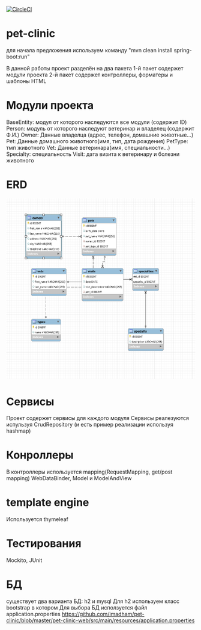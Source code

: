 [![CircleCI](https://circleci.com/gh/imadham/pet-clinic.svg?style=svg)](https://circleci.com/gh/imadham/pet-clinic)

# pet-clinic

для начала предложения используем команду "mvn clean install spring-boot:run"

В данной работы проект разделён на два пакета
  1-й пакет содержет модули проекта
  2-й пакет содержет контроллеры, форматеры и шаблоны HTML 

# Модули проекта 
  BaseEntity: модул от которого наследуются все модули (содержит ID)
  Person: модуль от которого наследуют ветеринар и владелец (содержит Ф.И.)
  Owner: Данные владелца (адрес, телефон, домашние животные...)
  Pet: Данные домашного животного(имя, тип, дата рождения)
  PetType: тмп животного
  Vet: Данные ветеринара(имя, специальности...)
  Specialty: специальность
  Visit: дата визита к ветеринару и болезни животного
 
 # ERD
![alt text](https://github.com/imadham/pet-clinic/blob/master/blob/ERD.png)
 
# Сервисы
  Проект содержет сервисы для каждого модуля
  Сервисы реалезуются испульзуя CrudRepository (и есть пример реализации используя hashmap)
 
# Конроллеры
  В контроллеры используется mapping(RequestMapping, get/post mapping) WebDataBinder, Model и ModelAndView
  
# template engine
  Используется thymeleaf
  
# Тестирования
  Mockito, JUnit

# БД
  существует два варианта БД:
    h2 и mysql
  Для h2 используем класс bootstrap в котором
  Для выбора БД исползуется файл application.properties
  https://github.com/imadham/pet-clinic/blob/master/pet-clinic-web/src/main/resources/application.properties
